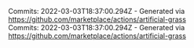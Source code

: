Commits: 2022-03-03T18:37:00.294Z - Generated via https://github.com/marketplace/actions/artificial-grass
<br>
Commits: 2022-03-03T18:37:00.294Z - Generated via https://github.com/marketplace/actions/artificial-grass
<br>
